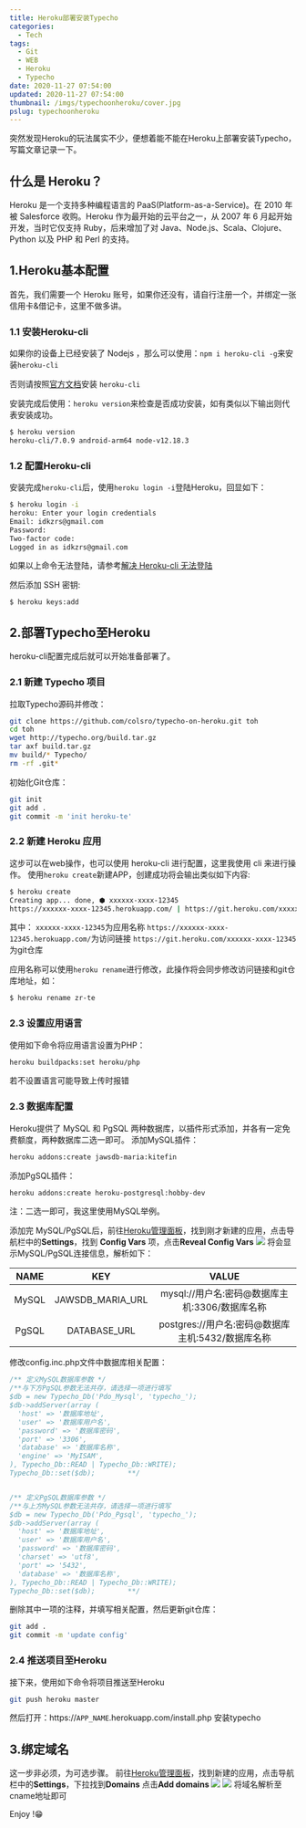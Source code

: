 ```yaml
---
title: Heroku部署安装Typecho
categories:
  - Tech
tags:
  - Git
  - WEB
  - Heroku
  - Typecho
date: 2020-11-27 07:54:00
updated: 2020-11-27 07:54:00
thumbnail: /imgs/typechoonheroku/cover.jpg
pslug: typechoonheroku
---
```

突然发现Heroku的玩法属实不少，便想着能不能在Heroku上部署安装Typecho，写篇文章记录一下。

<!--more-->

## 什么是 Heroku？

Heroku 是一个支持多种编程语言的 PaaS(Platform-as-a-Service)。在 2010 年被 Salesforce 收购。Heroku 作为最开始的云平台之一，从 2007 年 6 月起开始开发，当时它仅支持 Ruby，后来增加了对 Java、Node.js、Scala、Clojure、Python 以及 PHP 和 Perl 的支持。

## 1.Heroku基本配置
首先，我们需要一个 Heroku 账号，如果你还没有，请自行注册一个，并绑定一张信用卡&借记卡，这里不做多讲。

### 1.1 安装Heroku-cli
如果你的设备上已经安装了 Nodejs ，那么可以使用：`npm i heroku-cli -g`来安装`heroku-cli`

否则请按照[官方文档](https://devcenter.heroku.com/articles/heroku-cli)安装 `heroku-cli`

安装完成后使用：`heroku version`来检查是否成功安装，如有类似以下输出则代表安装成功。

```bash
$ heroku version
heroku-cli/7.0.9 android-arm64 node-v12.18.3
```
### 1.2 配置Heroku-cli
安装完成`heroku-cli`后，使用`heroku login -i`登陆Heroku，回显如下：
```bash
$ heroku login -i
heroku: Enter your login credentials
Email: idkzrs@gmail.com
Password: 
Two-factor code: 
Logged in as idkzrs@gmail.com
```
如果以上命令无法登陆，请参考[解决 Heroku-cli 无法登陆](https://blog.zr.ci/posts/herokuclilogin.html)

然后添加 SSH 密钥:
```
$ heroku keys:add
```

## 2.部署Typecho至Heroku
heroku-cli配置完成后就可以开始准备部署了。

### 2.1 新建 Typecho 项目

拉取Typecho源码并修改：
```bash
git clone https://github.com/colsro/typecho-on-heroku.git toh
cd toh
wget http://typecho.org/build.tar.gz
tar axf build.tar.gz
mv build/* Typecho/
rm -rf .git*
```

初始化Git仓库：
```bash
git init
git add .
git commit -m 'init heroku-te'
```
### 2.2 新建 Heroku 应用

这步可以在web操作，也可以使用 heroku-cli 进行配置，这里我使用 cli 来进行操作。
使用`heroku create`新建APP，创建成功将会输出类似如下内容:

```bash
$ heroku create
Creating app... done, ⬢ xxxxxx-xxxx-12345
https://xxxxxx-xxxx-12345.herokuapp.com/ | https://git.heroku.com/xxxxxx-xxxx-12345
```
其中：
`xxxxxx-xxxx-12345`为应用名称
`https://xxxxxx-xxxx-12345.herokuapp.com/`为访问链接
`https://git.heroku.com/xxxxxx-xxxx-12345`为git仓库

应用名称可以使用`heroku rename`进行修改，此操作将会同步修改访问链接和git仓库地址，如：
```bash
$ heroku rename zr-te
```
### 2.3 设置应用语言
使用如下命令将应用语言设置为PHP：
```bash
heroku buildpacks:set heroku/php
```
若不设置语言可能导致上传时报错

### 2.3 数据库配置
Heroku提供了 MySQL 和 PgSQL 两种数据库，以插件形式添加，并各有一定免费额度，两种数据库二选一即可。
添加MySQL插件：
```bash
heroku addons:create jawsdb-maria:kitefin
```
添加PgSQL插件：
```bash
heroku addons:create heroku-postgresql:hobby-dev
```
注：二选一即可，我这里使用MySQL举例。

添加完 MySQL/PgSQL后，前往[Heroku管理面板](https://dashboard.heroku.com/apps)，找到刚才新建的应用，点击导航栏中的**Settings**，找到 **Config Vars** 项，点击**Reveal Config Vars**
![](/imgs/typechoonheroku/configvars.jpg)
将会显示MySQL/PgSQL连接信息，解析如下：

| NAME | KEY | VALUE |
|:----:|:----:|:----:|
|   MySQL   |   JAWSDB_MARIA_URL   |   mysql://用户名:密码@数据库主机:3306/数据库名称   |
|   PgSQL   |   DATABASE_URL   |   postgres://用户名:密码@数据库主机:5432/数据库名称   |

修改config.inc.php文件中数据库相关配置：
```php
/** 定义MySQL数据库参数 */
/**与下方PgSQL参数无法共存，请选择一项进行填写
$db = new Typecho_Db('Pdo_Mysql', 'typecho_');
$db->addServer(array (
  'host' => '数据库地址',
  'user' => '数据库用户名',
  'password' => '数据库密码',                                           'charset' => 'utf8mb4',
  'port' => '3306',
  'database' => '数据库名称',
  'engine' => 'MyISAM',
), Typecho_Db::READ | Typecho_Db::WRITE);
Typecho_Db::set($db);        **/


/** 定义PgSQL数据库参数 */
/**与上方MySQL参数无法共存，请选择一项进行填写
$db = new Typecho_Db('Pdo_Pgsql', 'typecho_');
$db->addServer(array (
  'host' => '数据库地址',
  'user' => '数据库用户名',
  'password' => '数据库密码',
  'charset' => 'utf8',
  'port' => '5432',
  'database' => '数据库名称',
), Typecho_Db::READ | Typecho_Db::WRITE);
Typecho_Db::set($db);        **/
```
删除其中一项的注释，并填写相关配置，然后更新git仓库：
```bash
git add .
git commit -m 'update config'
```

### 2.4 推送项目至Heroku
接下来，使用如下命令将项目推送至Heroku
```bash
git push heroku master
```

然后打开：https://`APP_NAME`.herokuapp.com/install.php
安装typecho

## 3.绑定域名
这一步非必须，为可选步骤。
前往[Heroku管理面板](https://dashboard.heroku.com/apps)，找到新建的应用，点击导航栏中的**Settings**，下拉找到**Domains**
点击**Add domains**
![](/imgs/typechoonheroku/addom.jpg)
![](/imgs/typechoonheroku/editdom.jpg)
将域名解析至cname地址即可

Enjoy !😁
